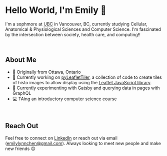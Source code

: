 # Hello World, I'm Emily 👋

I'm a sophmore at [UBC](https://www.ubc.ca/) in Vancouver, BC, currently studying Cellular, Anatomical & Physiological Sciences and Computer Science. I'm fascinated by the intersection between society, health care, and computing!!

<br/>


## About Me

- 📍 Originally from Ottawa, Ontario
- 🔎 Currently working on [pyLeafletTiler](https://github.com/emilyychenn/pyLeafletTiler-Sandbox), a collection of code to create tiles of histo images to allow display using the [Leaflet JavaScript library](https://leafletjs.com/).
- 🌱 Currently experimenting with Gatsby and querying data in pages with GraphQL
- 💻 TAing an introductory computer science course


<br/>

## Reach Out

Feel free to connect on [LinkedIn](https://www.linkedin.com/in/emily-c-55680b124/) or reach out via email (emilylynnchen@gmail.com). Always looking to meet new people and make new friends 😊


